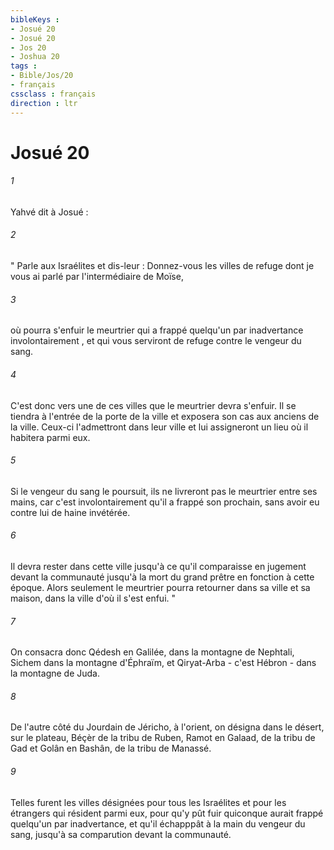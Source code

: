 ```yaml
---
bibleKeys : 
- Josué 20
- Josué 20
- Jos 20
- Joshua 20
tags : 
- Bible/Jos/20
- français
cssclass : français
direction : ltr
---
```


# Josué 20

###### 1
Yahvé dit à Josué : 
###### 2
" Parle aux Israélites et dis-leur : Donnez-vous les villes de refuge dont je vous ai parlé par l'intermédiaire de Moïse, 
###### 3
où pourra s'enfuir le meurtrier qui a frappé quelqu'un par inadvertance involontairement , et qui vous serviront de refuge contre le vengeur du sang. 
###### 4
C'est donc vers une de ces villes que le meurtrier devra s'enfuir. Il se tiendra à l'entrée de la porte de la ville et exposera son cas aux anciens de la ville. Ceux-ci l'admettront dans leur ville et lui assigneront un lieu où il habitera parmi eux. 
###### 5
Si le vengeur du sang le poursuit, ils ne livreront pas le meurtrier entre ses mains, car c'est involontairement qu'il a frappé son prochain, sans avoir eu contre lui de haine invétérée. 
###### 6
Il devra rester dans cette ville jusqu'à ce qu'il comparaisse en jugement devant la communauté jusqu'à la mort du grand prêtre en fonction à cette époque. Alors seulement le meurtrier pourra retourner dans sa ville et sa maison, dans la ville d'où il s'est enfui. " 
###### 7
On consacra donc Qédesh en Galilée, dans la montagne de Nephtali, Sichem dans la montagne d'Éphraïm, et Qiryat-Arba - c'est Hébron - dans la montagne de Juda. 
###### 8
De l'autre côté du Jourdain de Jéricho, à l'orient, on désigna dans le désert, sur le plateau, Béçèr de la tribu de Ruben, Ramot en Galaad, de la tribu de Gad et Golân en Bashân, de la tribu de Manassé. 
###### 9
Telles furent les villes désignées pour tous les Israélites et pour les étrangers qui résident parmi eux, pour qu'y pût fuir quiconque aurait frappé quelqu'un par inadvertance, et qu'il échapppât à la main du vengeur du sang, jusqu'à sa comparution devant la communauté. 
